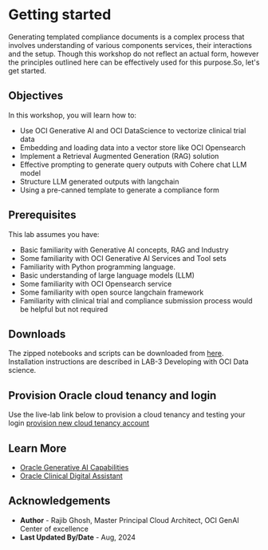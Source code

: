# Getting started

Generating templated compliance documents is a complex process that involves understanding of various components services, their interactions and the setup.
Though this workshop do not reflect an actual form, however the principles outlined here can be effectively used for this purpose.So, let's get started.

## Objectives

In this workshop, you will learn how to:

* Use OCI Generative AI and OCI DataScience to vectorize clinical trial data
* Embedding and loading data into a vector store like OCI Opensearch
* Implement a Retrieval Augmented Generation (RAG) solution
* Effective prompting to generate query outputs with Cohere chat LLM model
* Structure LLM generated outputs with langchain
* Using a pre-canned template to generate a compliance form

## Prerequisites

This lab assumes you have:

* Basic familiarity with Generative AI concepts, RAG and Industry
* Some familiarity with OCI Generative AI Services and Tool sets
* Familiarity with Python programming language.
* Basic understanding of large language models (LLM)
* Some familiarity with OCI Opensearch service
* Some familiarity with open source langchain framework
* Familiarity with clinical trial and compliance submission process would be helpful but not required

## Downloads

The zipped notebooks and scripts can be downloaded from [here](https://orasenatdpltintegration03.objectstorage.us-chicago-1.oci.customer-oci.com/p/SfhRh7OEvLj9yR0hAIM3BwT7bCpi3jALfP6NqoCODU7mFe51nl1PeBPWcJj2El9K/n/orasenatdpltintegration03/b/clinical-trials/o/conda.zip). Installation instructions are described in LAB-3 Developing with OCI Data science.

## Provision Oracle cloud tenancy and login

Use the live-lab link below to provision a cloud tenancy and testing your login
  [provision new cloud tenancy account](https://github.com/oracle-livelabs/common/blob/main/labs/cloud-login/event-register-free-tier-account.md)

## Learn More

* [Oracle Generative AI Capabilities](https://www.oracle.com/artificial-intelligence/generative-ai/)
* [Oracle Clinical Digital Assistant](https://www.oracle.com/health/clinical-suite/clinical-digital-assistant/)

## Acknowledgements

* **Author** - Rajib Ghosh, Master Principal Cloud Architect, OCI GenAI Center of excellence
* **Last Updated By/Date** - Aug, 2024

